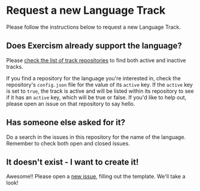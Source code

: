 # Request a new Language Track

Please follow the instructions below to request a new Language Track.

## Does Exercism already support the language?

Please [check the list of track repositories](https://github.com/search?q=topic%3Aexercism-track+org%3Aexercism+fork%3Atrue&type=repositories) to find both active and inactive tracks.

If you find a repository for the language you're interested in, check the repository's `config.json` file for the value of its `active` key.
If the `active` key is set to `true`, the track is active and will be listed
 within its repository to see if it has an `active` key, which will be true or false. If you'd like to help out, please open an issue on that repository to say hello.

## Has someone else asked for it?

Do a search in the issues in this repository for the name of the language. Remember to check both open and closed issues.

## It doesn't exist - I want to create it!

Awesome!! Please open a [new issue](https://github.com/exercism/request-new-language-track/issues/new), filling out the template. We'll take a look!
